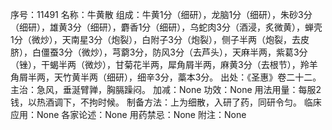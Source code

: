 序号：11491
名称：牛黄散
组成：牛黄1分（细研），龙脑1分（细研），朱砂3分（细研），雄黄3分（细研），麝香1分（细研），乌蛇肉3分（酒浸，炙微黄），蝉壳1分（微炒），天南星3分（炮裂），白附子3分（炮裂），侧子半两（炮裂，去皮脐），白僵蚕3分（微炒），芎藭3分，防风3分（去芦头），天麻半两，紫葛3分（锉），干蝎半两（微炒），甘菊花半两，犀角屑半两，麻黄3分（去根节），羚羊角屑半两，天竹黄半两（细研），细辛3分，藁本3分。
出处：《圣惠》卷二十二。
主治：急风，垂涎臂亸，胸膈躁闷。
加减：None
功效：None
用法用量：每服2钱，以热酒调下，不拘时候。
制备方法：上为细散，入研了药，同研令匀。
临床应用：None
各家论述：None
用药禁忌：None
附注：None
